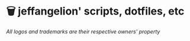 # 🗑️ jeffangelion' scripts, dotfiles, etc

*All logos and trademarks are their respective owners' property*
